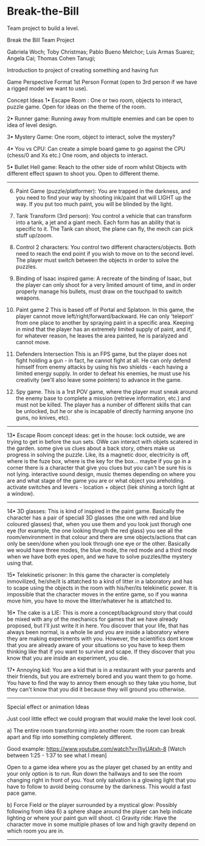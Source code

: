 ﻿# Break-the-Bill
Team project to build a level.

Break the Bill Team Project

Gabriela Woch;
Toby Christmas;
Pablo Bueno Melchor;
Luis Armas Suarez;
Angela Cai;
Thomas Cohen Tanugi;

Introduction to project of creating something and having fun

Game Perspective Format 
1st Person Format (open to 3rd person if we have a rigged model we want to use).

Concept Ideas
1•	Escape Room : 
One or two room, objects to interact, puzzle game. Open for ideas on the theme of the room. 

2•	Runner game:
Running away from multiple enemies and can be open to idea of level design. 

3•	Mystery Game:
One room, object to interact, solve the mystery?

4•	You vs CPU:
Can create a simple board game to go against the CPU (chess/0 and Xs etc.)
One room, and objects to interact.

5•	Bullet Hell game:
Reach to the other side of room whilst Objects with different effect spawn to shoot you. Open to different theme.



--------------------------------------------------------------------------------------------------------------------------------




6) Paint Game (puzzle/platformer):
You are trapped in the darkness, and you need to find your way by shooting ink/paint that will LIGHT up the way. If you put too much paint, you will be blinded by the light.

7) Tank Transform (3rd person):
You control a vehicle that can transform into a tank, a jet and a giant mech. Each form has an ability that is specific to it. The Tank can shoot, the plane can fly, the mech can pick stuff up/zoom.

8) Control 2 characters:
You control two different characters/objects. Both need to reach the end point if you wish to move on to the second level. The player must switch between the objects in order to solve the puzzles.

9) Binding of Isaac inspired game:
A recreate of the binding of Isaac, but the player can only shoot for a very limited amount of time, and in order properly manage his bullets, must draw on the touchpad to switch weapons.

10) Paint game 2 
This is based off of Portal and Splatoon. In this game, the player cannot move left/right/forward/backward. He can only 'teleport' from one place to another by spraying paint in a specific area. Keeping in mind that the player has an extremely limited supply of paint, and if, for whatever reason, he leaves the area painted, he is paralyzed and cannot move.

11) Defenders Intersection
This is an FPS game, but the player does not fight holding a gun - in fact, he cannot fight at all. He can only defend himself from enemy attacks by using his two shields - each having a limited energy supply. In order to defeat his enemies, he must use his creativity (we'll also leave some pointers) to advance in the game. 

12) Spy game.
This is a 1rst POV game, where the player must sneak around the enemy base to complete a mission (retrieve information, etc.) and must not be killed. The player has a number of different skills that can be unlocked, but he or she is incapable of directly harming anyone (no guns, no knives, etc).




--------------------------------------------------------------------------------------------------------------------------------


13•	Escape Room concept ideas:
get in the house: lock outside, we are trying to get in before the sun sets. OWe can interact with objets scatered in the garden. some give us clues about a back story, others make us progress in solving the puzzle.
Like, its a magnetic door, electricity is off, where is the fuze box, where is the key for the box...
maybe if you go in a corner there is a character that give you clues but you can't be sure his is not lying. interactive sound design, music themes depending on where you are and what stage of the game you are or what object you areholding.
activate switches and levers - location + object (liek shining a torch light at a window).



--------------------------------------------------------------------------------------------------------------------------------
14• 3D glasses: This is kind of inspired in the paint game. Basically the character has a pair of speciall 3D glasses (the one with red and blue coloured glasses) that, when you use them and you look just thorugh one eye (for example, the one looking thrugh the red glass) you see all the room/environment in that colour and there are sme objects/actions that can only be seen/done when you look through one eye or the other. Basically we would have three modes, the blue mode, the red mode and a third mode when we have both eyes open, and we have to solve puzzles/the mystery using that.


15• Telekinetic prisoner: In this game the character is completely inmovilized, he/she/it is attatched to a kind of litter in a laboratory and has to scape using the objects in the room with his/her/its telekinetic power. It is impossible that the character moves in the entire game, so if you wanna move him, you have to move the litter/whatever he is attatched to.

16• The cake is a LIE: This is more a concept/background story that could be mixed with any of the mechanics for games that we have already proposed, but I'll just write it in here. You discover that your life, that has always been normal, is a whole lie and you are inside a laboratory where they are making experiments with you. However, the scientifics dont know that you are already aware of your situations so you have to keep them thinking like that if you want to survive and scape. If they discover that you know that you are inside an experiment, you die.

17• Annoying kid: You are a kid that is in a restaurant with your parents and their friends, but you are extremely bored and you want them to go home. You have to find the way to annoy them enough so they take you home, but they can't know that you did it because they will ground you otherwise.

--------------------------------------------------------------------------------------------------------------------------------
Special effect or animation Ideas

Just cool little effect we could program that would make the level look cool.

a)	The entire room transforming into another room:
the room can break apart and flip into something completely different.

Good example: https://www.youtube.com/watch?v=l1jyUAtxh-8
[Watch between 1:25 - 1:37 to see what I mean]

Open to a game idea where you as the player get chased by an entity and your only option is to run. Run down the hallways and to see the room changing right in front of you. Yout only salvation is a glowing light that you have to follow to avoid being consume by the darkness. This would a fast pace game.

b)	Force Field or the player surrounded by a mystical glow:
Possibly following from idea 6) a sphere shape around the player can help indicate lighting or where your paint gun will shoot.
c)	Gravity ride: 
Have the character move in some multiple phases of low and high gravity depend on which room you are in.

--------------------------------------------------------------------------------------------------------------------------------





